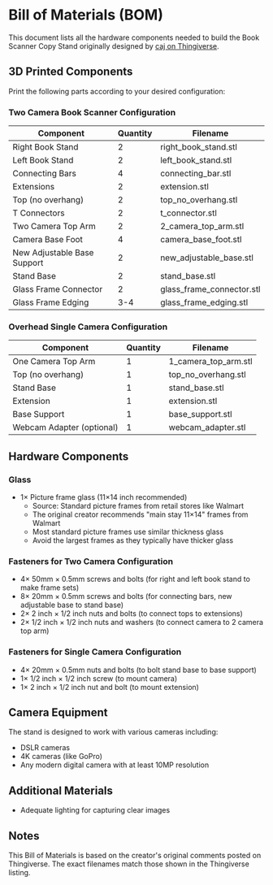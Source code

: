 # Bill of Materials (BOM)

This document lists all the hardware components needed to build the Book Scanner Copy Stand originally designed by [caj on Thingiverse](https://www.thingiverse.com/thing:2466704).

## 3D Printed Components

Print the following parts according to your desired configuration:

### Two Camera Book Scanner Configuration
| Component | Quantity | Filename |
|-----------|----------|----------|
| Right Book Stand | 2 | right_book_stand.stl |
| Left Book Stand | 2 | left_book_stand.stl |
| Connecting Bars | 4 | connecting_bar.stl |
| Extensions | 2 | extension.stl |
| Top (no overhang) | 2 | top_no_overhang.stl |
| T Connectors | 2 | t_connector.stl |
| Two Camera Top Arm | 2 | 2_camera_top_arm.stl |
| Camera Base Foot | 4 | camera_base_foot.stl |
| New Adjustable Base Support | 2 | new_adjustable_base.stl |
| Stand Base | 2 | stand_base.stl |
| Glass Frame Connector | 2 | glass_frame_connector.stl |
| Glass Frame Edging | 3-4 | glass_frame_edging.stl |

### Overhead Single Camera Configuration
| Component | Quantity | Filename |
|-----------|----------|----------|
| One Camera Top Arm | 1 | 1_camera_top_arm.stl |
| Top (no overhang) | 1 | top_no_overhang.stl |
| Stand Base | 1 | stand_base.stl |
| Extension | 1 | extension.stl |
| Base Support | 1 | base_support.stl |
| Webcam Adapter (optional) | 1 | webcam_adapter.stl |

## Hardware Components

### Glass
- 1× Picture frame glass (11×14 inch recommended)
  - Source: Standard picture frames from retail stores like Walmart
  - The original creator recommends "main stay 11×14" frames from Walmart
  - Most standard picture frames use similar thickness glass
  - Avoid the largest frames as they typically have thicker glass

### Fasteners for Two Camera Configuration
- 4× 50mm × 0.5mm screws and bolts (for right and left book stand to make frame sets)
- 8× 20mm × 0.5mm screws and bolts (for connecting bars, new adjustable base to stand base)
- 2× 2 inch × 1/2 inch nuts and bolts (to connect tops to extensions)
- 2× 1/2 inch × 1/2 inch nuts and washers (to connect camera to 2 camera top arm)

### Fasteners for Single Camera Configuration
- 4× 20mm × 0.5mm nuts and bolts (to bolt stand base to base support)
- 1× 1/2 inch × 1/2 inch screw (to mount camera)
- 1× 2 inch × 1/2 inch nut and bolt (to mount extension)

## Camera Equipment

The stand is designed to work with various cameras including:
- DSLR cameras
- 4K cameras (like GoPro)
- Any modern digital camera with at least 10MP resolution

## Additional Materials

- Adequate lighting for capturing clear images

## Notes

This Bill of Materials is based on the creator's original comments posted on Thingiverse. The exact filenames match those shown in the Thingiverse listing.